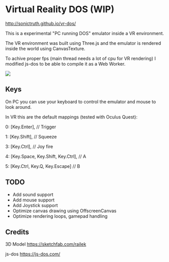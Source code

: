 # Virtual Reality DOS (WIP)

http://sonictruth.github.io/vr-dos/

This is a experimental "PC running DOS" emulator inside a VR environment.

The VR environment was built using Three.js and the emulator is rendered inside the world using CanvasTexture.

To achive proper fps (main thread needs a lot of cpu for VR rendering) I modified js-dos to be able to compile it as a Web Worker.



![](demo.gif)

## Keys

On PC you can use your keyboard to control the emulator and mouse to look around.

In VR this are the default mappings (tested with Oculus Quest):

0: [Key.Enter], // Trigger

1: [Key.Shift], // Squeeze

3: [Key.Ctrl], // Joy fire

4: [Key.Space, Key.Shift, Key.Ctrl], // A

5: [Key.Ctrl, Key.Q, Key.Escape]  // B

## TODO
- Add sound support
- Add mouse support 
- Add Joystick support
- Optimize canvas drawing using OffscreenCanvas
- Optimize rendering loops, gamepad handling

## Credits
3D Model  https://sketchfab.com/railek

js-dos https://js-dos.com/
